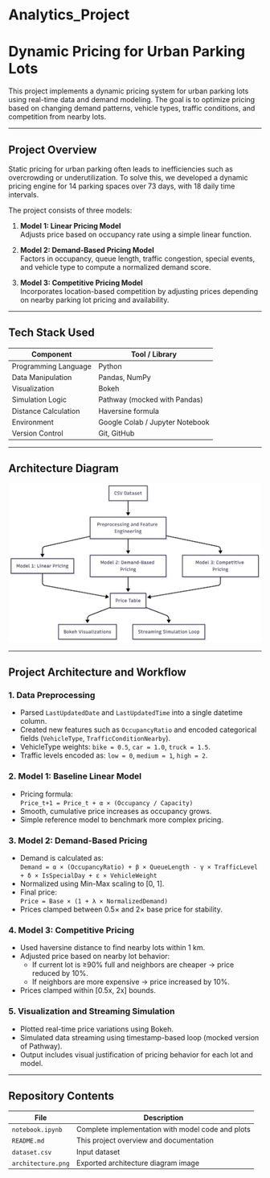# Analytics_Project
# Dynamic Pricing for Urban Parking Lots

This project implements a dynamic pricing system for urban parking lots using real-time data and demand modeling. The goal is to optimize pricing based on changing demand patterns, vehicle types, traffic conditions, and competition from nearby lots.

---

## Project Overview

Static pricing for urban parking often leads to inefficiencies such as overcrowding or underutilization. To solve this, we developed a dynamic pricing engine for 14 parking spaces over 73 days, with 18 daily time intervals.

The project consists of three models:

1. **Model 1: Linear Pricing Model**  
   Adjusts price based on occupancy rate using a simple linear function.

2. **Model 2: Demand-Based Pricing Model**  
   Factors in occupancy, queue length, traffic congestion, special events, and vehicle type to compute a normalized demand score.

3. **Model 3: Competitive Pricing Model**  
   Incorporates location-based competition by adjusting prices depending on nearby parking lot pricing and availability.

---

## Tech Stack Used

| Component              | Tool / Library         |
|------------------------|------------------------|
| Programming Language   | Python                 |
| Data Manipulation      | Pandas, NumPy          |
| Visualization          | Bokeh                  |
| Simulation Logic       | Pathway (mocked with Pandas) |
| Distance Calculation   | Haversine formula      |
| Environment            | Google Colab / Jupyter Notebook |
| Version Control        | Git, GitHub            |

---

## Architecture Diagram

![Architecture Diagram](architecture.png)

---

## Project Architecture and Workflow

### 1. Data Preprocessing
- Parsed `LastUpdatedDate` and `LastUpdatedTime` into a single datetime column.
- Created new features such as `OccupancyRatio` and encoded categorical fields (`VehicleType`, `TrafficConditionNearby`).
- VehicleType weights: `bike = 0.5`, `car = 1.0`, `truck = 1.5`.
- Traffic levels encoded as: `low = 0`, `medium = 1`, `high = 2`.

### 2. Model 1: Baseline Linear Model
- Pricing formula:  
  `Price_t+1 = Price_t + α × (Occupancy / Capacity)`
- Smooth, cumulative price increases as occupancy grows.
- Simple reference model to benchmark more complex pricing.

### 3. Model 2: Demand-Based Pricing
- Demand is calculated as:  
  `Demand = α × (OccupancyRatio) + β × QueueLength - γ × TrafficLevel + δ × IsSpecialDay + ε × VehicleWeight`
- Normalized using Min-Max scaling to [0, 1].
- Final price:  
  `Price = Base × (1 + λ × NormalizedDemand)`
- Prices clamped between 0.5× and 2× base price for stability.

### 4. Model 3: Competitive Pricing
- Used haversine distance to find nearby lots within 1 km.
- Adjusted price based on nearby lot behavior:
  - If current lot is ≥90% full and neighbors are cheaper → price reduced by 10%.
  - If neighbors are more expensive → price increased by 10%.
- Prices clamped within [0.5x, 2x] bounds.

### 5. Visualization and Streaming Simulation
- Plotted real-time price variations using Bokeh.
- Simulated data streaming using timestamp-based loop (mocked version of Pathway).
- Output includes visual justification of pricing behavior for each lot and model.

---

## Repository Contents

| File | Description |
|------|-------------|
| `notebook.ipynb` | Complete implementation with model code and plots |
| `README.md` | This project overview and documentation |
| `dataset.csv` | Input dataset|
| `architecture.png` | Exported architecture diagram image |
